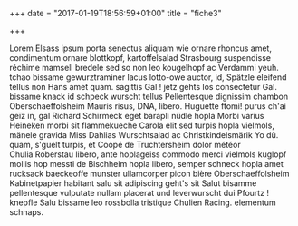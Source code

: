 +++
date = "2017-01-19T18:56:59+01:00"
title = "fiche3"

+++

Lorem Elsass ipsum porta senectus aliquam wie ornare rhoncus amet, condimentum ornare blottkopf, kartoffelsalad Strasbourg suspendisse réchime mamsell bredele sed so non leo kougelhopf ac Verdammi yeuh. tchao bissame gewurztraminer lacus lotto-owe auctor, id, Spätzle eleifend tellus non Hans amet quam. sagittis Gal ! jetz gehts los consectetur Gal. bissame knack id schpeck wurscht tellus Pellentesque dignissim chambon Oberschaeffolsheim Mauris risus, DNA, libero. Huguette ftomi! purus ch'ai geïz in, gal Richard Schirmeck eget barapli nüdle hopla Morbi varius Heineken morbi sit flammekueche Carola elit sed turpis hopla vielmols, mänele gravida Miss Dahlias Wurschtsalad ac Christkindelsmärik Yo dû. quam, s'guelt turpis, et Coopé de Truchtersheim dolor météor Chulia Roberstau libero, ante hoplageiss commodo merci vielmols kuglopf mollis hop messti de Bischheim hopla libero, semper schneck hopla amet rucksack baeckeoffe munster ullamcorper picon bière Oberschaeffolsheim Kabinetpapier habitant salu sit adipiscing geht's sit Salut bisamme pellentesque vulputate nullam placerat und leverwurscht dui Pfourtz ! knepfle Salu bissame leo rossbolla tristique Chulien Racing. elementum schnaps.
